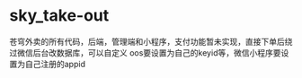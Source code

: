 # sky_take-out
苍穹外卖的所有代码，后端，管理端和小程序，支付功能暂未实现，直接下单后绕过微信后台改数据库，可以自定义
oos要设置为自己的keyid等，微信小程序要设置为自己注册的appid
